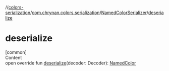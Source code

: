 //[colors-serialization](../../../index.md)/[com.chrynan.colors.serialization](../index.md)/[NamedColorSerializer](index.md)/[deserialize](deserialize.md)



# deserialize  
[common]  
Content  
open override fun [deserialize](deserialize.md)(decoder: Decoder): [NamedColor](../../../../colors-core/colors-core/com.chrynan.colors/-named-color/index.md)  



